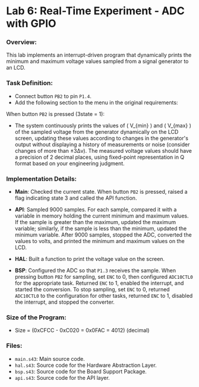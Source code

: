 # Lab 6: Real-Time Experiment - ADC with GPIO

### Overview:
This lab implements an interrupt-driven program that dynamically prints the minimum and maximum voltage values sampled from a signal generator to an LCD.

### Task Definition:
- Connect button `PB2` to pin `P1.4`.
- Add the following section to the menu in the original requirements:

When button `PB2` is pressed (3state = 1):
- The system continuously prints the values of \( V_{min} \) and \( V_{max} \) of the sampled voltage from the generator dynamically on the LCD screen, updating these values according to changes in the generator's output without displaying a history of measurements or noise (consider changes of more than ±3Δv). The measured voltage values should have a precision of 2 decimal places, using fixed-point representation in Q format based on your engineering judgment.

### Implementation Details:
- **Main**: Checked the current state. When button `PB2` is pressed, raised a flag indicating state 3 and called the API function.

- **API**: Sampled 9000 samples. For each sample, compared it with a variable in memory holding the current minimum and maximum values. If the sample is greater than the maximum, updated the maximum variable; similarly, if the sample is less than the minimum, updated the minimum variable. After 9000 samples, stopped the ADC, converted the values to volts, and printed the minimum and maximum values on the LCD.

- **HAL**: Built a function to print the voltage value on the screen.

- **BSP**: Configured the ADC so that `P1.3` receives the sample. When pressing button `PB2` for sampling, set `ENC` to 0, then configured `ADC10CTL0` for the appropriate task. Returned `ENC` to 1, enabled the interrupt, and started the conversion. To stop sampling, set `ENC` to 0, returned `ADC10CTL0` to the configuration for other tasks, returned `ENC` to 1, disabled the interrupt, and stopped the converter.

### Size of the Program:
- Size = \(0xCFCC - 0xC020 = 0x0FAC = 4012\) (decimal)

### Files:
- `main.s43`: Main source code.
- `hal.s43`: Source code for the Hardware Abstraction Layer.
- `bsp.s43`: Source code for the Board Support Package.
- `api.s43`: Source code for the API layer.
